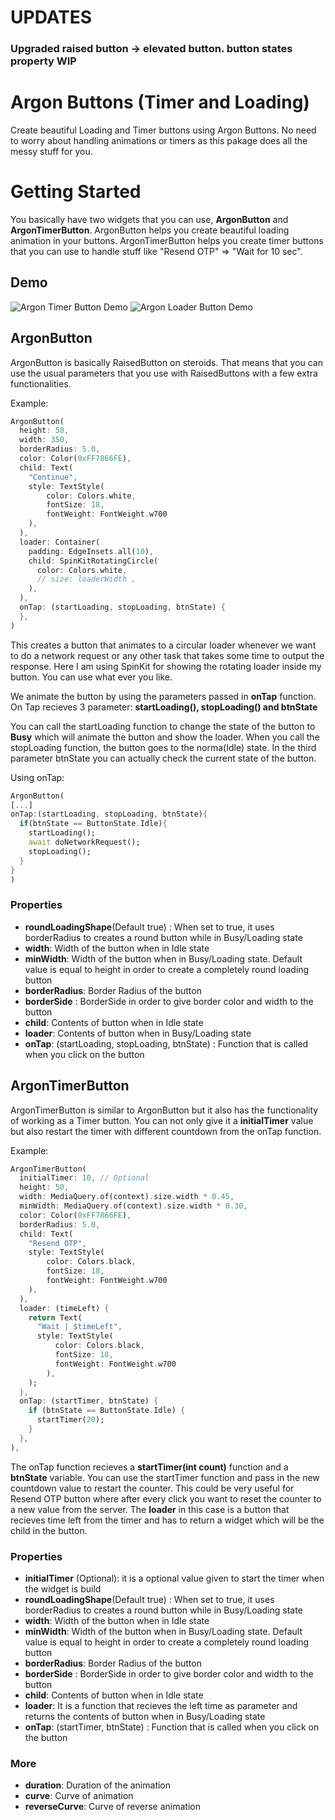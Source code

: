 # UPDATES
### Upgraded raised button -> elevated button. button states property WIP


# Argon Buttons (Timer and Loading)

Create beautiful Loading and Timer buttons using Argon Buttons. No need to worry about handling animations or timers as this pakage does all the messy stuff for you.


# Getting Started

You basically have two widgets that you can use, **ArgonButton** and **ArgonTimerButton**. ArgonButton helps you create beautiful loading animation in your buttons. ArgonTimerButton helps you create timer buttons that you can use to handle stuff like "Resend OTP" => "Wait for 10 sec".

## Demo


![Argon Timer Button Demo](demo/argon_timer_buttons.gif)   ![Argon Loader Button Demo](demo/argon_loader_buttons.gif)


## ArgonButton

ArgonButton is basically RaisedButton on steroids. That means that you can use the usual parameters that you use with RaisedButtons with a few extra functionalities.

Example:

```dart
ArgonButton(
  height: 50,
  width: 350,
  borderRadius: 5.0,
  color: Color(0xFF7866FE),
  child: Text(
    "Continue",
    style: TextStyle(
        color: Colors.white,
        fontSize: 18,
        fontWeight: FontWeight.w700
	),
  ),
  loader: Container(
    padding: EdgeInsets.all(10),
    child: SpinKitRotatingCircle(
      color: Colors.white,
      // size: loaderWidth ,
    ),
  ),
  onTap: (startLoading, stopLoading, btnState) {
  },
)
```
This creates a button that animates to a circular loader whenever we want to do a network request or any other task that takes some time to output the response.
Here I am using SpinKit for showing the rotating loader inside my button. You can use what ever you like.

We animate the button by using the parameters passed in **onTap** function. On Tap recieves 3 parameter: **startLoading(), stopLoading()  and btnState**

You can call the startLoading function to change the state of the button to **Busy** which will animate the button and show the loader. When you call the stopLoading function, the button goes to the norma(Idle) state. In the third parameter btnState you can actually check the current state of the button.

Using onTap:
```dart
ArgonButton(
[...]
onTap:(startLoading, stopLoading, btnState){
  if(btnState == ButtonState.Idle){
    startLoading();
    await doNetworkRequest();
    stopLoading();
  }
}
)
```

### Properties
- **roundLoadingShape**(Default  true) : When set to true, it uses borderRadius to creates a round button while in Busy/Loading state
- **width**: Width of the button when in Idle state
- **minWidth**: Width of the button when in Busy/Loading state. Default value is equal to height in order to create a completely round loading button
- **borderRadius**: Border Radius of the button
- **borderSide** : BorderSide in order to give border color and width to the button
- **child**: Contents of button when in Idle state
- **loader**: Contents of button when in Busy/Loading state
- **onTap**: (startLoading, stopLoading, btnState) : Function that is called when you click on the button


## ArgonTimerButton

ArgonTimerButton is similar to ArgonButton but it also has the functionality of working as a Timer button. You can not only give it a **initialTimer** value but also restart the timer with different countdown from the onTap function.

Example:

```dart
ArgonTimerButton(
  initialTimer: 10, // Optional
  height: 50,
  width: MediaQuery.of(context).size.width * 0.45,
  minWidth: MediaQuery.of(context).size.width * 0.30,
  color: Color(0xFF7866FE),
  borderRadius: 5.0,
  child: Text(
    "Resend OTP",
    style: TextStyle(
        color: Colors.black,
        fontSize: 18,
        fontWeight: FontWeight.w700
    ),
  ),
  loader: (timeLeft) {
    return Text(
      "Wait | $timeLeft",
      style: TextStyle(
          color: Colors.black,
          fontSize: 18,
          fontWeight: FontWeight.w700
        ),
    );
  },
  onTap: (startTimer, btnState) {
    if (btnState == ButtonState.Idle) {
      startTimer(20);
    }
  },
),
```
The onTap function recieves a **startTimer(int count)** function and a **btnState** variable. You can use the startTimer function and pass in the new countdown value to restart the counter. This could be very useful for Resend OTP button where after every click you want to reset the counter to a new value from the server.
The **loader** in this case is a button that recieves time left from the timer and has to return a widget which will be the child in the button.


### Properties
- **initialTimer** (Optional): it is a optional value given to start the timer when the widget is build
- **roundLoadingShape**(Default  true) : When set to true, it uses borderRadius to creates a round button while in Busy/Loading state
- **width**: Width of the button when in Idle state
- **minWidth**: Width of the button when in Busy/Loading state. Default value is equal to height in order to create a completely round loading button
- **borderRadius**: Border Radius of the button
- **borderSide** : BorderSide in order to give border color and width to the button
- **child**: Contents of button when in Idle state
- **loader**:  It is a function that recieves the left time as parameter and returns the contents of button when in Busy/Loading state
- **onTap**: (startTimer, btnState) : Function that is called when you click on the button


### More
- **duration**: Duration of the animation
- **curve**: Curve of animation
- **reverseCurve**: Curve of reverse animation